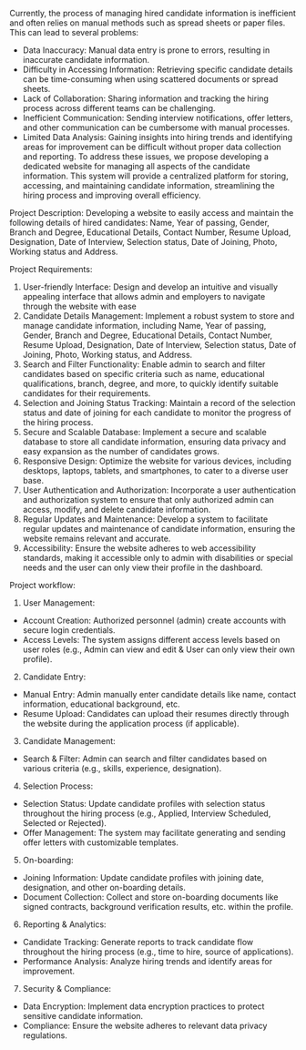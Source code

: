 Currently, the process of managing hired candidate information is inefficient and often relies on manual methods such as spread sheets or paper files. This can lead to several problems:
*	Data Inaccuracy: Manual data entry is prone to errors, resulting in inaccurate candidate information.
*	Difficulty in Accessing Information: Retrieving specific candidate details can be time-consuming when using scattered documents or spread sheets.
*	Lack of Collaboration: Sharing information and tracking the hiring process across different teams can be challenging.
*	Inefficient Communication: Sending interview notifications, offer letters, and other communication can be cumbersome with manual processes.
*	Limited Data Analysis: Gaining insights into hiring trends and identifying areas for improvement can be difficult without proper data collection and reporting.
To address these issues, we propose developing a dedicated website for managing all aspects of the candidate information. This system will provide a centralized platform for storing, accessing, and maintaining candidate information, streamlining the hiring process and improving overall efficiency.

Project Description: Developing a website to easily access and maintain the following details of hired candidates: Name, Year of passing, Gender, Branch and Degree, Educational Details, Contact Number, Resume Upload, Designation, Date of Interview, Selection status, Date of Joining, Photo, Working status and Address.

Project Requirements:
1. User-friendly Interface: Design and develop an intuitive and visually appealing interface that allows admin and employers to navigate through the website with ease 
2. Candidate Details Management: Implement a robust system to store and manage candidate information, including Name, Year of passing, Gender, Branch and Degree, Educational Details, Contact Number, Resume Upload, Designation, Date of Interview, Selection status, Date of Joining, Photo, Working status, and Address.
3. Search and Filter Functionality: Enable admin to search and filter candidates based on specific criteria such as name, educational qualifications, branch, degree, and more, to quickly identify suitable candidates for their requirements.
4. Selection and Joining Status Tracking: Maintain a record of the selection status and date of joining for each candidate to monitor the progress of the hiring process.
5. Secure and Scalable Database: Implement a secure and scalable database to store all candidate information, ensuring data privacy and easy expansion as the number of candidates grows.
6. Responsive Design: Optimize the website for various devices, including desktops, laptops, tablets, and smartphones, to cater to a diverse user base.
7. User Authentication and Authorization: Incorporate a user authentication and authorization system to ensure that only authorized admin can access, modify, and delete candidate information.
8. Regular Updates and Maintenance: Develop a system to facilitate regular updates and maintenance of candidate information, ensuring the website remains relevant and accurate.
9. Accessibility: Ensure the website adheres to web accessibility standards, making it accessible only to admin with disabilities or special needs and the user can only view their profile in the dashboard.

Project workflow:
1.	User Management:
*	Account Creation: Authorized personnel (admin) create accounts with secure login credentials.
*	Access Levels: The system assigns different access levels based on user roles (e.g., Admin can view and edit & User can only view their own profile).

2. Candidate Entry:
*	Manual Entry: Admin manually enter candidate details like name, contact information, educational background, etc.
*	Resume Upload: Candidates can upload their resumes directly through the website during the application process (if applicable).

3. Candidate Management:
*	Search & Filter: Admin can search and filter candidates based on various criteria (e.g., skills, experience, designation).
4. Selection Process:
*	Selection Status: Update candidate profiles with selection status throughout the hiring process (e.g., Applied, Interview Scheduled, Selected or Rejected).
*	Offer Management: The system may facilitate generating and sending offer letters with customizable templates.

5. On-boarding:
*	Joining Information: Update candidate profiles with joining date, designation, and other on-boarding details.
*	Document Collection: Collect and store on-boarding documents like signed contracts, background verification results, etc. within the profile.

6. Reporting & Analytics:
*	Candidate Tracking: Generate reports to track candidate flow throughout the hiring process (e.g., time to hire, source of applications).
*	Performance Analysis: Analyze hiring trends and identify areas for improvement.

7. Security & Compliance:
*	Data Encryption: Implement data encryption practices to protect sensitive candidate information.
*	Compliance: Ensure the website adheres to relevant data privacy regulations.

